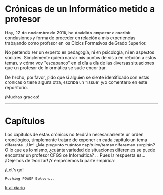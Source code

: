 
# Crónicas de un Informático metido a profesor

Hoy, 22 de noviembre de 2018, he decidido empezar a escribir
conclusiones y forma de proceder en relación a mis experiencias
trabajando como profesor en los Ciclos Formativos de Grado Superior.

No pretendo ser un experto en pedagogía, ni en psicología, ni en
aspectos sociales. Simplemente quiero narrar mis puntos de vista
en relación a estos temas, y cómo voy "escapando" en el día a día
de las diversas situaciones que un profesor de Informática se suele encontrar.

De hecho, por favor, pido que si alguien se siente identificado con estas crónicas o tiene alguna otra, escriba un "issue" y/o comentario en este repositorio.

¡Muchas gracias!

---

# Capítulos

Los capítulos de estas crónicas no tendrán necesariamente un orden cronológico, simplemente trataré de exponer en cada capítulo un tema diferente. ¡Um! ¿Me pregunto cuántos capítulos/temas diferentes surgirán?
O lo que es lo  mismo, ¿cuánta variedad de situaciones diferentes se puede encontrar un profesor CFGS de Informática? ... Pues la respuesta es...
¡Dejemos de teorizar! ¡Y empecemos la parte empírica!

¡Let's go!

```
Pushing POWER Button...
```

[Ir al diario](./diario)
